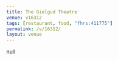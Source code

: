```yaml
---
title: The Gielgud Theatre
venue: v16312
tags: [restaurant, food, "fhrs:411775"]
permalink: /v/16312/
layout: venue
---
```

null